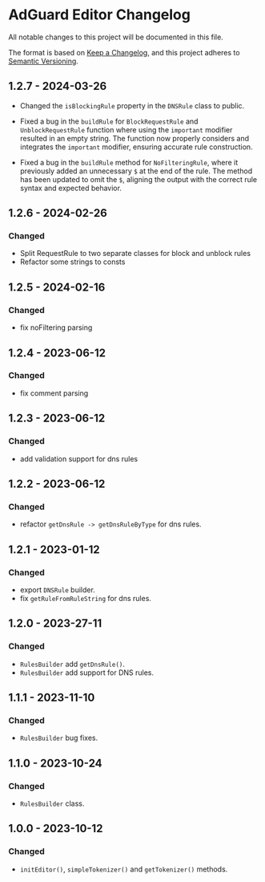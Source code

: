 # AdGuard Editor Changelog

All notable changes to this project will be documented in this file.

The format is based on [Keep a Changelog](https://keepachangelog.com/en/1.0.0/),
and this project adheres to [Semantic Versioning](https://semver.org/spec/v2.0.0.html).

## 1.2.7 - 2024-03-26

- Changed the `isBlockingRule` property in the `DNSRule` class to public.

- Fixed a bug in the `buildRule` for `BlockRequestRule` and `UnblockRequestRule` function where using the `important` modifier resulted in an empty string. The function now properly considers and integrates the `important` modifier, ensuring accurate rule construction.

- Fixed a bug in the `buildRule` method for `NoFilteringRule`, where it previously added an unnecessary `$` at the end of the rule. The method has been updated to omit the `$`, aligning the output with the correct rule syntax and expected behavior.

## 1.2.6 - 2024-02-26

### Changed

- Split RequestRule to two separate classes for block and unblock rules
- Refactor some strings to consts


## 1.2.5 - 2024-02-16

### Changed

- fix noFiltering parsing

## 1.2.4 - 2023-06-12

### Changed

- fix comment parsing

## 1.2.3 - 2023-06-12

### Changed

- add validation support for dns rules

## 1.2.2 - 2023-06-12

### Changed

- refactor `getDnsRule -> getDnsRuleByType` for dns rules.


## 1.2.1 - 2023-01-12

### Changed

- export `DNSRule` builder.
- fix `getRuleFromRuleString` for dns rules.

## 1.2.0 - 2023-27-11

### Changed

- `RulesBuilder` add `getDnsRule()`.
- `RulesBuilder` add support for DNS rules.


## 1.1.1 - 2023-11-10

### Changed

- `RulesBuilder` bug fixes.


## 1.1.0 - 2023-10-24

### Changed

- `RulesBuilder` class.


## 1.0.0 - 2023-10-12

### Changed

- `initEditor()`, `simpleTokenizer()` and `getTokenizer()` methods.